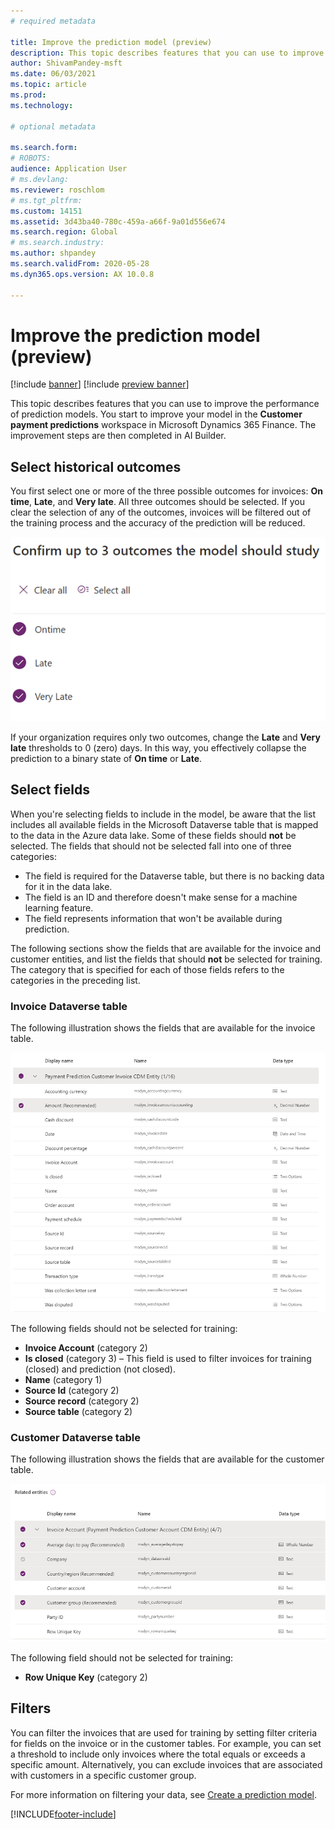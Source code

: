```yaml
---
# required metadata

title: Improve the prediction model (preview)
description: This topic describes features that you can use to improve the performance of prediction models.
author: ShivamPandey-msft
ms.date: 06/03/2021
ms.topic: article
ms.prod: 
ms.technology: 

# optional metadata

ms.search.form: 
# ROBOTS: 
audience: Application User
# ms.devlang: 
ms.reviewer: roschlom
# ms.tgt_pltfrm: 
ms.custom: 14151
ms.assetid: 3d43ba40-780c-459a-a66f-9a01d556e674
ms.search.region: Global
# ms.search.industry: 
ms.author: shpandey
ms.search.validFrom: 2020-05-28
ms.dyn365.ops.version: AX 10.0.8

---
```


# Improve the prediction model (preview)

[!include [banner](../includes/banner.md)]
[!include [preview banner](../includes/preview-banner.md)]

This topic describes features that you can use to improve the performance of prediction models. You start to improve your model in the **Customer payment predictions** workspace in Microsoft Dynamics 365 Finance. The improvement steps are then completed in AI Builder.

## Select historical outcomes

You first select one or more of the three possible outcomes for invoices: **On time**, **Late**, and **Very late**. All three outcomes should be selected. If you clear the selection of any of the outcomes, invoices will be filtered out of the training process and the accuracy of the prediction will be reduced.

[![Confirming outcomes](./media/confirm-3-outcomes.png)](./media/confirm-3-outcomes.png)

If your organization requires only two outcomes, change the **Late** and **Very late** thresholds to 0 (zero) days. In this way, you effectively collapse the prediction to a binary state of **On time** or **Late**.

## Select fields

When you're selecting fields to include in the model, be aware that the list includes all available fields in the Microsoft Dataverse table that is mapped to the data in the Azure data lake. Some of these fields should **not** be selected. The fields that should not be selected fall into one of three categories:

- The field is required for the Dataverse table, but there is no backing data for it in the data lake.
- The field is an ID and therefore doesn't make sense for a machine learning feature.
- The field represents information that won't be available during prediction.

The following sections show the fields that are available for the invoice and customer entities, and list the fields that should **not** be selected for training. The category that is specified for each of those fields refers to the categories in the preceding list.
 
### Invoice Dataverse table

The following illustration shows the fields that are available for the invoice table.

[![Available fields for the invoice table](./media/available-fields.png)](./media/available-fields.png)

The following fields should not be selected for training:

- **Invoice Account** (category 2)
- **Is closed** (category 3) – This field is used to filter invoices for training (closed) and prediction (not closed).
- **Name** (category 1)
- **Source Id** (category 2)
- **Source record** (category 2)
- **Source table** (category 2)

### Customer Dataverse table

The following illustration shows the fields that are available for the customer table.

[![Available fields for the customer table](./media/related-entities.png)](./media/related-entities.png)

The following field should not be selected for training:

- **Row Unique Key** (category 2)

## Filters

You can filter the invoices that are used for training by setting filter criteria for fields on the invoice or in the customer tables. For example, you can set a threshold to include only invoices where the total equals or exceeds a specific amount. Alternatively, you can exclude invoices that are associated with customers in a specific customer group.

For more information on filtering your data, see [Create a prediction model](https://docs.microsoft.com/ai-builder/prediction-create-model#filter-your-data).

[!INCLUDE[footer-include](../../includes/footer-banner.md)]
